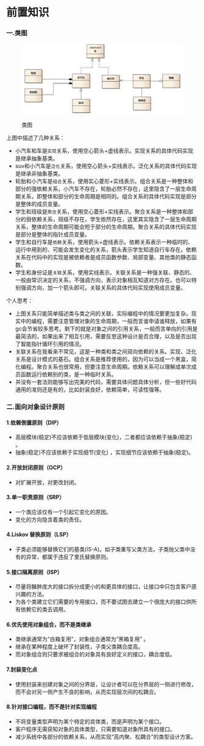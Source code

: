 # 前置知识

### 一.类图

<figure><img src="../../.gitbook/assets/image (4).png" alt=""><figcaption><p>类图</p></figcaption></figure>

上图中描述了几种关系：

* 小汽车和车是`实现`关系，使用空心箭头+虚线表示。实现关系的具体代码实现是继承抽象基类。
* suv和小汽车是`泛化`关系，使用空心箭头+实线表示。泛化关系的具体代码实现是继承非抽象基类。
* 轮胎和小汽车是`组合`关系，使用实心菱形+实线表示。组合关系是一种整体和部分的强依赖关系，小汽车不存在，轮胎必然不存在，这里隐含了一层生命周期关系，即整体和部分的生命周期是相同的。组合关系的具体代码实现是部分是整体的成员变量。
* 学生和班级是`聚合`关系，使用空心菱形+实线表示。聚合关系是一种整体和部分的弱依赖关系，班级不存在，学生依然存在，这里其实隐含了一层生命周期关系，整体的生命周期可能会短于部分的生命周期。聚合关系的具体代码实现是部分是整体的指针成员变量。
* 学生和自行车是`依赖`关系，使用箭头+虚线表示。依赖关系表示一种临时的、运行中用到的、可能会发生变化的关系，箭头表示学生知道自行车存在。依赖关系在代码中的实现是被依赖者是成员函数参数、局部变量、其他类的静态函数。
* 学生和身份证是`关联`关系，使用实线表示。关联关系是一种强关联、静态的、一般由常识决定的关系，不强调方向，表示对象相互知道对方存在。也可以特别强调方向，加一个箭头即可。关联关系的具体代码实现使用成员变量。

个人思考：

* 上图关系只能简单描述类与类之间的关联，实际编程中的情况要更加复杂。现实中的编程，需要注意管理对象的生命周期，一般而言谁申请谁释放，如果有gc会节省较多思考。剩下的就是对象之间的引用关系，一般而言单向的引用是最简洁的，如果出来了相互引用，需要反思这种设计是否合理，以及是否出现了智能指针循环引用的情况。
* 关联关系在我看来不常见，这是一种类和类之间双向依赖的关系。实现、泛化关系是设计模式的基石。组合关系是推荐使用的，因为可以当成一个黑盒，简化编程。聚合关系也很常用，但要注意生命周期。依赖关系可以理解成单次成员函数运行依赖别的类，是一种临时关系。
* 并没有一套法则能够写出完美的代码，需要具体问题具体分析，但一些好代码通用的准则还是有的，比如封装良好，依赖简单，可读性强等。

### 二.面向对象设计原则

#### 1.依赖倒置原则（DIP）

* 高层模块(稳定)不应该依赖于低层模块(变化)，二者都应该依赖于抽象(稳定) 。
* 抽象(稳定)不应该依赖于实现细节(变化) ，实现细节应该依赖于抽象(稳定)。

#### 2.开放封闭原则（OCP）

* 对扩展开放，对更改封闭。

#### 3.单一职责原则（SRP）

* 一个类应该仅有一个引起它变化的原因。
* 变化的方向隐含着类的责任。

#### 4.Liskov 替换原则（LSP）

* 子类必须能够替换它们的基类(IS-A)。如子类重写父类方法，子类抛父类中没有的异常，都属于违反了里氏替换原则。

#### 5.接口隔离原则（ISP）

* 尽量将臃肿庞大的接口拆分成更小的和更具体的接口，让接口中只包含客户感兴趣的方法。
* 为各个类建立它们需要的专用接口，而不要试图去建立一个很庞大的接口供所有依赖它的类去调用。

#### 6.优先使用对象组合，而不是类继承

* 类继承通常为“白箱复用”，对象组合通常为“黑箱复用” 。
* 继承在某种程度上破坏了封装性，子类父类耦合度高。
* 而对象组合则只要求被组合的对象具有良好定义的接口，耦合度低。

#### 7.封装变化点

* 使用封装来创建对象之间的分界层，让设计者可以在分界层的一侧进行修改，而不会对另一侧产生不良的影响，从而实现层次间的松耦合。

#### 8.针对接口编程，而不是针对实现编程

* 不将变量类型声明为某个特定的具体类，而是声明为某个接口。
* 客户程序无需获知对象的具体类型，只需要知道对象所具有的接口。
* 减少系统中各部分的依赖关系，从而实现“高内聚、松耦合”的类型设计方案。
